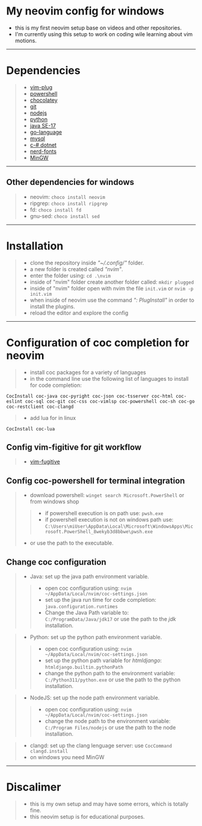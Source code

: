 # My neovim config for windows 
- this is my first neovim setup base on videos and other repositories.
- I'm currently using this setup to work on coding wile learning about vim motions. 

---

# Dependencies 
>- [vim-plug](https://github.com/junegunn/vim-plug)
>- [powershell](https://www.microsoft.com/store/productid/9MZ1SNWT0N5D?ocid=pdpshare)
>- [chocolatey](https://chocolatey.org/install)
>- [git](https://git-scm.com/download/win)
>- [nodejs](https://nodejs.org/en)
>- [python](https://www.python.org/downloads/)
>- [java SE-17](https://www.oracle.com/java/technologies/javase/jdk17-archive-downloads.html)
>- [go-language](https://go.dev)
>- [mysql](https://dev.mysql.com/downloads/mysql/)
>- [c-# dotnet](https://dotnet.microsoft.com/en-us/download)
>- [nerd-fonts](https://www.nerdfonts.com)
>- [MinGW](https://www.mingw-w64.org)

---

## Other dependencies for windows
>- neovim: `choco install neovim`
>- ripgrep: `choco install ripgrep`
>- fd: `choco install fd`
>- gnu-sed: `choco install sed`

---

# Installation 
>- clone the repository inside *"~/.config/"* folder.
>- a new folder is created called *"nvim"*.
>- enter the folder using: `cd .\nvim`
>- inside of "nvim" folder create another folder called: `mkdir plugged`
>- inside of "nvim" folder open with nvim the file `init.vim` or `nvim -p init.vim`
>- when inside of neovim use the command *": PlugInstall"* in order to install the plugins.
>- reload the editor and explore the config

---

# Configuration of coc completion for neovim
>- install coc packages for a variety of languages 
>- in the command line use the following list of languages to install for code completion:
```terminal
CocInstall coc-java coc-pyright coc-json coc-tsserver coc-html coc-eslint coc-sql coc-git coc-css coc-vimlsp coc-powershell coc-sh coc-go coc-restclient coc-clangd
```
>- add lua for in linux
```shell
CocInstall coc-lua
```

## Config vim-figitive for git workflow
>- [vim-fugitive](https://github.com/tpope/vim-fugitive)
## Config coc-powershell for terminal integration
>- download powershell: `winget search Microsoft.PowerShell` or from windows shop
>>- if powershell execution is on path use: `pwsh.exe`
>>- if powershell execution is not on windows path use: `C:\Users\miUser\AppData\Local\Microsoft\WindowsApps\Microsoft.PowerShell_8wekyb3d8bbwe\pwsh.exe`
>- or use the path to the executable.

## Change coc configuration 

>- Java: set up the java path environment variable.
>>- open coc configuration using: `nvim ~/AppData/Local/nvim/coc-settings.json`
>>- set up the java run time for code completion: `java.configuration.runtimes`
>>- Change the Java Path variable to: `C:/ProgramData/Java/jdk17` or use the path to the *jdk* installation.

>- Python: set up the python path environment variable.
>>- open coc configuration using: `nvim ~/AppData/Local/nvim/coc-settings.json`
>>- set up the python path variable for *htmldjango*: `htmldjango.builtin.pythonPath`
>>- change the python path to the environment variable: `C:/Python311/python.exe` or use the path to the python installation.

>- NodeJS: set up the node path environment variable.
>>- open coc configuration using: `nvim ~/AppData/Local/nvim/coc-settings.json`
>>- change the node path to the environment variable: `C:/Program Files/nodejs` or use the path to the node installation.

>- clangd: set up the clang lenguage server: use `CocCommand clangd.install`
>- on windows you need MinGW

---

# Discalimer
>- this is my own setup and may have some errors, which is totally fine.
>- this neovim setup is for educational purposes.
